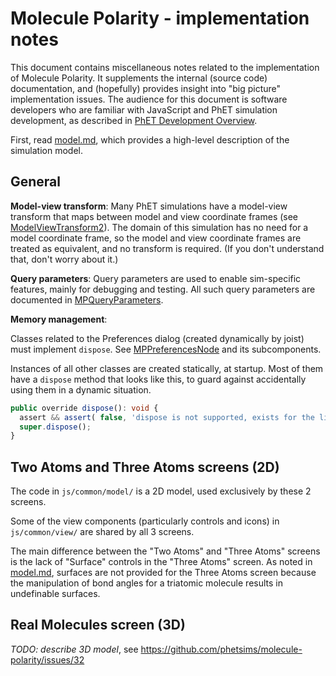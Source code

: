 # Molecule Polarity - implementation notes

This document contains miscellaneous notes related to the implementation of Molecule Polarity. It supplements the
internal (source code) documentation, and (hopefully) provides insight into "big picture" implementation issues. The
audience for this document is software developers who are familiar with JavaScript and PhET simulation development, as
described
in [PhET Development Overview](https://github.com/phetsims/phet-info/blob/master/doc/phet-development-overview.md).

First, read [model.md](https://github.com/phetsims/molecule-polarity/blob/master/doc/model.md), which provides a
high-level description of the simulation model.

## General

**Model-view transform**: Many PhET simulations have a model-view transform that maps between model and view coordinate
frames (see [ModelViewTransform2](https://github.com/phetsims/phetcommon/blob/master/js/view/ModelViewTransform2.js)).
The domain of this simulation has no need for a model coordinate frame, so the model and view coordinate frames are
treated as equivalent, and no transform is required. (If you don't understand that, don't worry about it.)

**Query parameters**: Query parameters are used to enable sim-specific features, mainly for debugging and testing. All
such query parameters are documented
in [MPQueryParameters](https://github.com/phetsims/molecule-polarity/blob/master/js/common/MPQueryParameters.js).

**Memory management**:

Classes related to the Preferences dialog (created dynamically by joist) must implement `dispose`.
See [MPPreferencesNode](https://github.com/phetsims/molecule-polarity/blob/master/js/common/view/MPPreferencesNode.ts)
and its subcomponents.

Instances of all other classes are created statically, at startup. Most of them
have a `dispose` method that looks like this, to guard against accidentally using
them in a dynamic situation.

```typescript
public override dispose(): void {
  assert && assert( false, 'dispose is not supported, exists for the lifetime of the sim' );
  super.dispose();
}
```

## Two Atoms and Three Atoms screens (2D)

The code in `js/common/model/` is a 2D model, used exclusively by these 2 screens.
  
Some of the view components (particularly controls and icons) in `js/common/view/` are shared by all 3 screens.

The main difference between the "Two Atoms" and "Three Atoms" screens is the lack of "Surface" controls in the "Three Atoms" screen.  As noted in [model.md](https://github.com/phetsims/molecule-polarity/blob/master/doc/model.md), surfaces are not provided for the Three Atoms screen because the manipulation of bond angles for a triatomic molecule results in undefinable surfaces.

## Real Molecules screen (3D)

*TODO: describe 3D model*, see https://github.com/phetsims/molecule-polarity/issues/32
